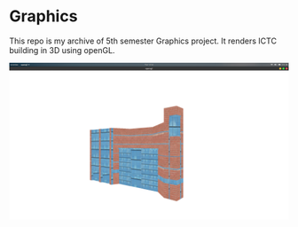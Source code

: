# Graphics

This repo is my archive of 5th semester Graphics project.
It renders ICTC building in 3D using openGL.


<img src="ictc.png">
